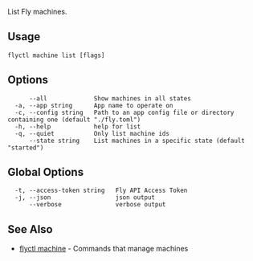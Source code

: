 List Fly machines.

## Usage

~~~
flyctl machine list [flags]
~~~

## Options

~~~
      --all             Show machines in all states
  -a, --app string      App name to operate on
  -c, --config string   Path to an app config file or directory containing one (default "./fly.toml")
  -h, --help            help for list
  -q, --quiet           Only list machine ids
      --state string    List machines in a specific state (default "started")
~~~

## Global Options

~~~
  -t, --access-token string   Fly API Access Token
  -j, --json                  json output
      --verbose               verbose output
~~~

## See Also

* [flyctl machine](/docs/flyctl/machine/)	 - Commands that manage machines

